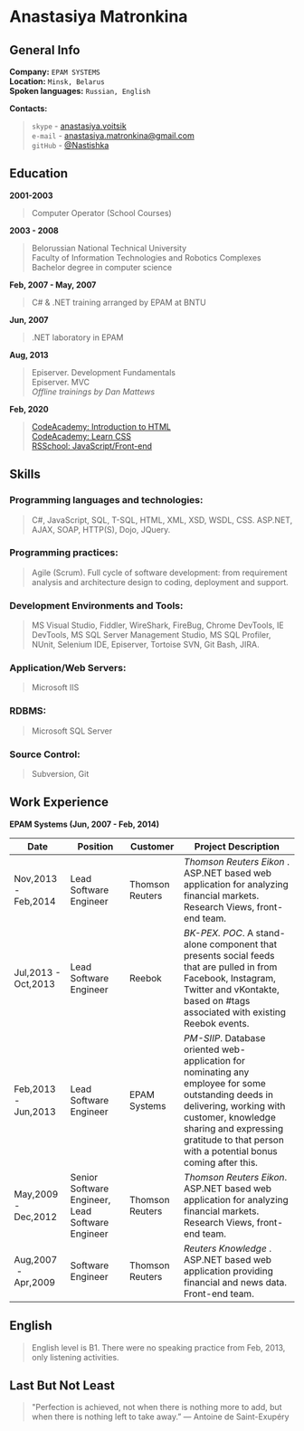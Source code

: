 # Anastasiya Matronkina

## General Info

**Company:**            `EPAM SYSTEMS`  
**Location:**           `Minsk, Belarus`  
**Spoken languages:**   `Russian, English`

**Contacts:**  
> `skype` - [anastasiya.voitsik](skype:anastasiya.voitsik?userinfo)  
> `e-mail` - [anastasiya.matronkina@gmail.com](mailto:anastasiya.matronkina@gmail.com)  
> `gitHub` - [@Nastishka](https://github.com/Nastishka)

## Education

**2001-2003**
> Computer Operator (School Courses)

**2003 - 2008**
> Belorussian National Technical University  
> Faculty of Information Technologies and Robotics Complexes  
> Bachelor degree in computer science

**Feb, 2007 - May, 2007**
> C# & .NET training arranged by EPAM at BNTU

**Jun, 2007**
> .NET laboratory in EPAM

**Aug, 2013**
> Episerver. Development Fundamentals  
> Episerver. MVC  
> *Offline trainings by Dan Mattews*

**Feb, 2020**
> [CodeAcademy: Introduction to HTML](https://www.codecademy.com/profiles/anastasiyaMatronkina6263081298)  
> [CodeAcademy: Learn CSS](https://www.codecademy.com/profiles/anastasiyaMatronkina6263081298)  
> [RSSchool: JavaScript/Front-end](https://rs.school/js/)

## Skills

### **Programming languages and technologies:**
> C#, JavaScript, SQL, T-SQL, HTML, XML, XSD, WSDL, CSS.
> ASP.NET, AJAX, SOAP, HTTP(S), Dojo, JQuery.

### **Programming practices:**
> Agile (Scrum). Full cycle of software development: from requirement analysis and architecture design to coding, deployment and support.

### **Development Environments and Tools:**
> MS Visual Studio, Fiddler, WireShark, FireBug, Chrome DevTools, IE DevTools, MS SQL Server Management Studio, MS SQL Profiler, NUnit, Selenium IDE, Episerver, Tortoise SVN, Git Bash, JIRA.

### **Application/Web Servers:**
> Microsoft IIS

### **RDBMS:**
> Microsoft SQL Server

### Source Control:
> Subversion, Git

## Work Experience

**EPAM Systems (Jun, 2007 - Feb, 2014)**

Date | Position | Customer | Project Description
------------ | ------------- | ------------- | -------------
Nov,2013  -  Feb,2014 | Lead Software Engineer | Thomson Reuters | *Thomson Reuters Eikon* . ASP.NET based web application for analyzing financial markets. Research Views, front-end team.
Jul,2013  -  Oct,2013 | Lead Software Engineer | Reebok | *BK-PEX. POC*. A stand-alone component that presents social feeds that are pulled in from Facebook, Instagram, Twitter and vKontakte, based on #tags associated with existing Reebok events.
Feb,2013  -  Jun,2013 | Lead Software Engineer | EPAM Systems | *PM-SIIP*. Database oriented web-application for nominating any employee for some outstanding deeds in delivering, working with customer, knowledge sharing and expressing gratitude to that person with a potential bonus coming after this.
May,2009  -  Dec,2012 | Senior Software Engineer, Lead Software Engineer | Thomson Reuters | *Thomson Reuters Eikon*. ASP.NET based web application for analyzing financial markets. Research Views, front-end team.
 Aug,2007  -  Apr,2009 | Software Engineer | Thomson Reuters | *Reuters Knowledge* . ASP.NET based web application providing financial and news data. Front-end team.

## English

> English level is B1. There were no speaking practice from Feb, 2013, only listening activities.

## Last But Not Least

> "Perfection is achieved, not when there is nothing more to add, but when there is nothing left to take away.” ― Antoine de Saint-Exupéry


